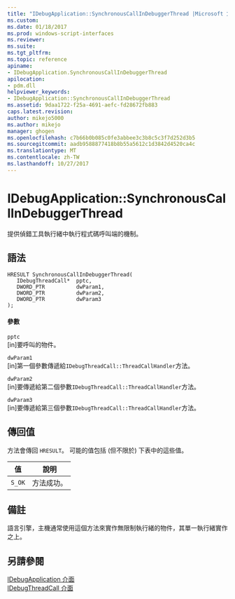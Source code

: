 ```yaml
---
title: "IDebugApplication::SynchronousCallInDebuggerThread |Microsoft 文件"
ms.custom: 
ms.date: 01/18/2017
ms.prod: windows-script-interfaces
ms.reviewer: 
ms.suite: 
ms.tgt_pltfrm: 
ms.topic: reference
apiname:
- IDebugApplication.SynchronousCallInDebuggerThread
apilocation:
- pdm.dll
helpviewer_keywords:
- IDebugApplication::SynchronousCallInDebuggerThread
ms.assetid: 9daa1722-f25a-4691-aefc-fd28672fb883
caps.latest.revision: 
author: mikejo5000
ms.author: mikejo
manager: ghogen
ms.openlocfilehash: c7b66b0b085c0fe3abbee3c3b8c5c3f7d252d3b5
ms.sourcegitcommit: aadb9588877418b8b55a5612c1d3842d4520ca4c
ms.translationtype: MT
ms.contentlocale: zh-TW
ms.lasthandoff: 10/27/2017
---
```

# <a name="idebugapplicationsynchronouscallindebuggerthread"></a>IDebugApplication::SynchronousCallInDebuggerThread
提供偵錯工具執行緒中執行程式碼呼叫端的機制。  
  
## <a name="syntax"></a>語法  
  
```  
HRESULT SynchronousCallInDebuggerThread(  
   IDebugThreadCall*  pptc,  
   DWORD_PTR          dwParam1,  
   DWORD_PTR          dwParam2,  
   DWORD_PTR          dwParam3  
);  
```  
  
#### <a name="parameters"></a>參數  
 `pptc`  
 [in]要呼叫的物件。  
  
 `dwParam1`  
 [in]第一個參數傳遞給`IDebugThreadCall::ThreadCallHandler`方法。  
  
 `dwParam2`  
 [in]要傳遞給第二個參數`IDebugThreadCall::ThreadCallHandler`方法。  
  
 `dwParam3`  
 [in]要傳遞給第三個參數`IDebugThreadCall::ThreadCallHandler`方法。  
  
## <a name="return-value"></a>傳回值  
 方法會傳回 `HRESULT`。 可能的值包括 (但不限於) 下表中的這些值。  
  
|值|說明|  
|-----------|-----------------|  
|`S_OK`|方法成功。|  
  
## <a name="remarks"></a>備註  
 語言引擎，主機通常使用這個方法來實作無限制執行緒的物件，其單一執行緒實作之上。  
  
## <a name="see-also"></a>另請參閱  
 [IDebugApplication 介面](../../winscript/reference/idebugapplication-interface.md)   
 [IDebugThreadCall 介面](../../winscript/reference/idebugthreadcall-interface.md)